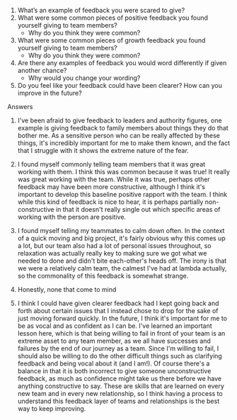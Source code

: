 ﻿

1.  What’s an example of feedback you were scared to give?
2.  What were some common pieces of positive feedback you found yourself giving to team members?
    -   Why do you think they were common?
3.  What were some common pieces of growth feedback you found yourself giving to team members?
    -   Why do you think they were common?
4.  Are there any examples of feedback you would word differently if given another chance?
    -   Why would you change your wording?
5.  Do you feel like your feedback could have been clearer? How can you improve in the future?

Answers

1.  I've been afraid to give feedback to leaders and authority figures, one example is giving feedback to family members about things they do that bother me. As a sensitive person who can be really affected by these things, it's incredibly important for me to make them known, and the fact that I struggle with it shows the extreme nature of the fear.

2. I found myself commonly telling team members that it was great working with them. I think this was common because it was true! It really was great working with the team. While it was true, perhaps other feedback may have been more constructive, although I think it's important to develop this baseline positive rapport with the team.  I think while this kind of feedback is nice to hear, it is perhaps partially non-constructive in that it doesn't really single out which specific areas of working with the person are positive. 

3. I found myself telling my teammates to calm down often. In the context of a quick moving and big project, it's fairly obvious why this comes up a lot, but our team also had a lot of personal issues throughout, so relaxation was actually really key to making sure we got what we needed to done and didn't bite each-other's heads off. The irony is that we were a relatively calm team, the calmest I've had at lambda actually, so the commonality of this feedback is somewhat strange.

4. Honestly, none that come to mind

5. I think I could have given clearer feedback had I kept going back and forth about certain issues that I instead chose to drop for the sake of just moving forward quickly. In the future, I think it's important for me to be as vocal and as confident as I can be. I've learned an important lesson here, which is that being willing to fail in front of your team is an extreme asset to any team member, as we all have successes and failures by the end of our journey as a team. Since I'm willing to fail, I should also be willing to do the other difficult things such as clarifying feedback and being vocal about it (and I am!). Of course there's a balance in that it is both incorrect to give someone unconstructive feedback, as much as confidence might take us there before we have anything constructive to say. These are skills that are learned on every new team and in every new relationship, so I think having a process to understand this feedback layer of teams and relationships is the best way to keep improving.
